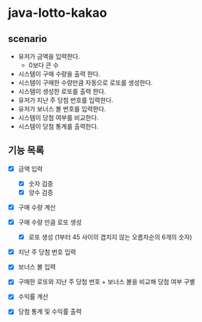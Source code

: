 # java-lotto-kakao

## scenario
- 유저가 금액을 입력한다.
  - 0보다 큰 수
- 시스템이 구매 수량을 출력 한다.
- 시스템이 구매한 수량만큼 자동으로 로또를 생성한다.
- 시스템이 생성한 로또를 출력 한다.
- 유저가 지난 주 당첨 번호를 입력한다.
- 유저가 보너스 볼 번호를 입력한다.
- 시스템이 당첨 여부를 비교한다.
- 시스템이 당첨 통계를 출력한다.

## 기능 목록
- [x] 금액 입력
  - [x] 숫자 검증
  - [x] 양수 검증
- [x] 구매 수량 계산
- [x] 구매 수량 만큼 로또 생성
  - [x] 로또 생성 (1부터 45 사이의 겹치지 않는 오름차순의 6개의 숫자)
- [x] 지난 주 당첨 번호 입력
- [x] 보너스 볼 입력
- [x] 구매한 로또와 지난 주 당첨 번호 + 보너스 볼을 비교해 당첨 여부 구별 
- [x] 수익률 계산
- [x] 당첨 통계 및 수익률 출력

